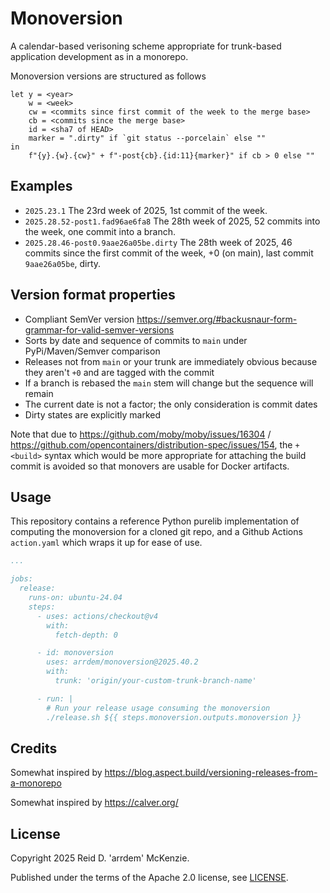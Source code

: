 # Monoversion

A calendar-based verisoning scheme appropriate for trunk-based application development as in a monorepo.

Monoversion versions are structured as follows

```
let y = <year>
    w = <week>
    cw = <commits since first commit of the week to the merge base>
    cb = <commits since the merge base>
    id = <sha7 of HEAD>
    marker = ".dirty" if `git status --porcelain` else ""
in
    f"{y}.{w}.{cw}" + f"-post{cb}.{id:11}{marker}" if cb > 0 else ""
```

## Examples

- `2025.23.1` The 23rd week of 2025, 1st commit of the week.
- `2025.28.52-post1.fad96ae6fa8` The 28th week of 2025, 52 commits into the week, one commit into a branch.
- `2025.28.46-post0.9aae26a05be.dirty` The 28th week of 2025, 46 commits since the first commit of the week, +0 (on main), last commit `9aae26a05be`, dirty.

## Version format properties

- Compliant SemVer version https://semver.org/#backusnaur-form-grammar-for-valid-semver-versions
- Sorts by date and sequence of commits to `main` under PyPi/Maven/Semver comparison
- Releases not from `main` or your trunk are immediately obvious because they aren't `+0` and are tagged with the commit
- If a branch is rebased the `main` stem will change but the sequence will remain
- The current date is not a factor; the only consideration is commit dates
- Dirty states are explicitly marked

Note that due to https://github.com/moby/moby/issues/16304 /
https://github.com/opencontainers/distribution-spec/issues/154, the `+<build>`
syntax which would be more appropriate for attaching the build commit is avoided
so that monovers are usable for Docker artifacts.

## Usage

This repository contains a reference Python purelib implementation of computing
the monoversion for a cloned git repo, and a Github Actions `action.yaml` which
wraps it up for ease of use.

```yaml
...

jobs:
  release:
    runs-on: ubuntu-24.04
    steps:
      - uses: actions/checkout@v4
        with:
          fetch-depth: 0

      - id: monoversion
        uses: arrdem/monoversion@2025.40.2
        with:
          trunk: 'origin/your-custom-trunk-branch-name'

      - run: |
        # Run your release usage consuming the monoversion
        ./release.sh ${{ steps.monoversion.outputs.monoversion }}
```

## Credits

Somewhat inspired by https://blog.aspect.build/versioning-releases-from-a-monorepo

Somewhat inspired by https://calver.org/


## License

Copyright 2025 Reid D. 'arrdem' McKenzie.

Published under the terms of the Apache 2.0 license, see [LICENSE](LICENSE.md).
